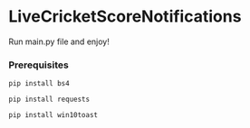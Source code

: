 # LiveCricketScoreNotifications

Run main.py file and enjoy!


### Prerequisites

```
pip install bs4
```
```
pip install requests
```
```
pip install win10toast
```
